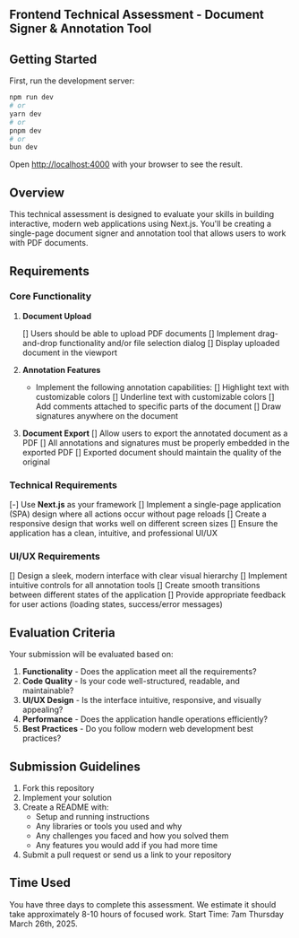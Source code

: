 ## Frontend Technical Assessment - Document Signer & Annotation Tool

## Getting Started

First, run the development server:

```bash
npm run dev
# or
yarn dev
# or
pnpm dev
# or
bun dev
```

Open [http://localhost:4000](http://localhost:4000) with your browser to see the result.

## Overview

This technical assessment is designed to evaluate your skills in building interactive, modern web applications using Next.js. You'll be creating a single-page document signer and annotation tool that allows users to work with PDF documents.

## Requirements

### Core Functionality

1. **Document Upload**

   [] Users should be able to upload PDF documents
   [] Implement drag-and-drop functionality and/or file selection dialog
   [] Display uploaded document in the viewport

2. **Annotation Features**

   - Implement the following annotation capabilities:
     [] Highlight text with customizable colors
     [] Underline text with customizable colors
     [] Add comments attached to specific parts of the document
     [] Draw signatures anywhere on the document

3. **Document Export**
   [] Allow users to export the annotated document as a PDF
   [] All annotations and signatures must be properly embedded in the exported PDF
   [] Exported document should maintain the quality of the original

### Technical Requirements

[-] Use **Next.js** as your framework
[] Implement a single-page application (SPA) design where all actions occur without page reloads
[] Create a responsive design that works well on different screen sizes
[] Ensure the application has a clean, intuitive, and professional UI/UX

### UI/UX Requirements

[] Design a sleek, modern interface with clear visual hierarchy
[] Implement intuitive controls for all annotation tools
[] Create smooth transitions between different states of the application
[] Provide appropriate feedback for user actions (loading states, success/error messages)

## Evaluation Criteria

Your submission will be evaluated based on:

1. **Functionality** - Does the application meet all the requirements?
2. **Code Quality** - Is your code well-structured, readable, and maintainable?
3. **UI/UX Design** - Is the interface intuitive, responsive, and visually appealing?
4. **Performance** - Does the application handle operations efficiently?
5. **Best Practices** - Do you follow modern web development best practices?

## Submission Guidelines

1. Fork this repository
2. Implement your solution
3. Create a README with:
   - Setup and running instructions
   - Any libraries or tools you used and why
   - Any challenges you faced and how you solved them
   - Any features you would add if you had more time
4. Submit a pull request or send us a link to your repository

## Time Used

You have three days to complete this assessment. We estimate it should take approximately 8-10 hours of focused work.
Start Time: 7am Thursday March 26th, 2025.
